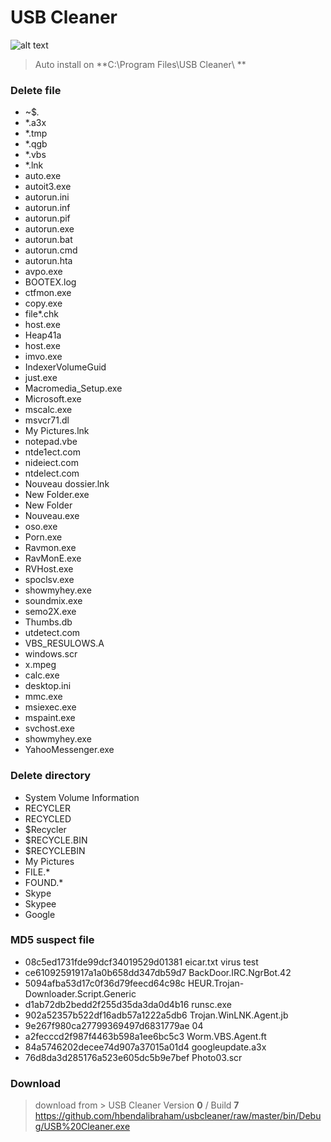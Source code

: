 # USB Cleaner

![alt text](https://github.com/hbendalibraham/usbcleaner/raw/master/screenshot/Capture.PNG "Logo Title Text 1")


> Auto install on **C:\Program Files\USB Cleaner\ **



### Delete file
* ~$*.*
* *.a3x
* *.tmp
* *.qgb
* *.vbs
* *.lnk
* auto.exe
* autoit3.exe
* autorun.ini
* autorun.inf
* autorun.pif
* autorun.exe
* autorun.bat
* autorun.cmd
* autorun.hta
* avpo.exe
* BOOTEX.log
* ctfmon.exe
* copy.exe
* file*.chk
* host.exe
* Heap41a
* host.exe
* imvo.exe
* IndexerVolumeGuid
* just.exe
* Macromedia_Setup.exe
* Microsoft.exe
* mscalc.exe
* msvcr71.dl
* My Pictures.lnk
* notepad.vbe
* ntde1ect.com
* nideiect.com
* ntdelect.com
* Nouveau dossier.lnk
* New Folder.exe
* New Folder
* Nouveau.exe
* oso.exe
* Porn.exe
* Ravmon.exe
* RavMonE.exe
* RVHost.exe
* spoclsv.exe
* showmyhey.exe
* soundmix.exe
* semo2X.exe
* Thumbs.db
* utdetect.com
* VBS_RESULOWS.A
* windows.scr
* x.mpeg
* calc.exe
* desktop.ini
* mmc.exe
* msiexec.exe
* mspaint.exe
* svchost.exe
* showmyhey.exe
* YahooMessenger.exe

### Delete directory
* System Volume Information
* RECYCLER
* RECYCLED
* $Recycler
* $RECYCLE.BIN
* $RECYCLEBIN
* My Pictures
* FILE.*
* FOUND.*
* Skype
* Skypee
* Google

### MD5 suspect file 
* 08c5ed1731fde99dcf34019529d01381 eicar.txt virus test
* ce61092591917a1a0b658dd347db59d7 BackDoor.IRC.NgrBot.42
* 5094afba53d17c0f36d79feecd64c98c HEUR.Trojan-Downloader.Script.Generic
* d1ab72db2bedd2f255d35da3da0d4b16 runsc.exe
* 902a52357b522df16adb57a1222a5db6 Trojan.WinLNK.Agent.jb
* 9e267f980ca27799369497d6831779ae 04
* a2fecccd2f987f4463b598a1ee6bc5c3 Worm.VBS.Agent.ft
* 84a5746202decee74d907a37015a01d4 googleupdate.a3x
* 76d8da3d285176a523e605dc5b9e7bef Photo03.scr    


### Download
> download from > USB Cleaner Version **0** / Build **7**
> <https://github.com/hbendalibraham/usbcleaner/raw/master/bin/Debug/USB%20Cleaner.exe>
